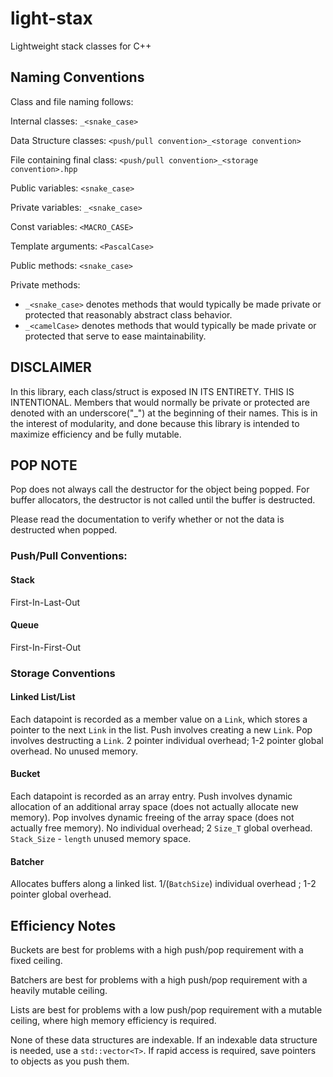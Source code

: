# light-stax
Lightweight stack classes for C++

## Naming Conventions
Class and file naming follows:

Internal classes: ```_<snake_case>```

Data Structure classes: ```<push/pull convention>_<storage convention>```

File containing final class: ```<push/pull convention>_<storage convention>.hpp```

Public variables: ```<snake_case>```

Private variables: ```_<snake_case>```

Const variables: ```<MACRO_CASE>```

Template arguments: ```<PascalCase>```

Public methods: ```<snake_case>```

Private methods:
- ```_<snake_case>``` denotes methods that would typically be made private or protected that reasonably abstract class behavior.
- ```_<camelCase>``` denotes methods that would typically be made private or protected that serve to ease maintainability.

## DISCLAIMER
In this library, each class/struct is exposed IN ITS ENTIRETY. THIS IS INTENTIONAL. Members that would normally be private or protected are denoted with an underscore("_") at the beginning of their names. This is in the interest of modularity, and done because this library is intended to maximize efficiency and be fully mutable.

## POP NOTE
Pop does not always call the destructor for the object being popped. For buffer allocators, the destructor is not called until the buffer is destructed.

Please read the documentation to verify whether or not the data is destructed when popped.

### Push/Pull Conventions:
#### Stack
First-In-Last-Out
#### Queue
First-In-First-Out

### Storage Conventions
#### Linked List/List
Each datapoint is recorded as a member value on a ```Link```, which stores a pointer to the next ```Link``` in the list.
Push involves creating a new ```Link```.
Pop involves destructing a ```Link```.
2 pointer individual overhead; 1-2 pointer global overhead.
No unused memory.
#### Bucket
Each datapoint is recorded as an array entry.
Push involves dynamic allocation of an additional array space (does not actually allocate new memory).
Pop involves dynamic freeing of the array space (does not actually free memory).
No individual overhead; 2 ```Size_T``` global overhead.
```Stack_Size``` - ```length``` unused memory space.
#### Batcher
Allocates buffers along a linked list.
1/(```BatchSize```) individual overhead ; 1-2 pointer global overhead.

## Efficiency Notes
Buckets are best for problems with a high push/pop requirement with a fixed ceiling.

Batchers are best for problems with a high push/pop requirement with a heavily mutable ceiling.

Lists are best for problems with a low push/pop requirement with a mutable ceiling, where high memory efficiency is required.

None of these data structures are indexable. If an indexable data structure is needed, use a ```std::vector<T>```. If rapid access is required, save pointers to objects as you push them.